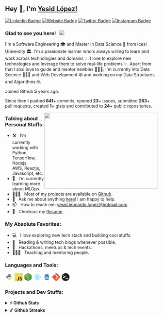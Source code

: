 ## Hey 👋, I'm [Yesid López!](https://github.com/yesid-lopez)

[![Linkedin Badge](https://img.shields.io/badge/-LinkedIn-0e76a8?style=flat-square&logo=Linkedin&logoColor=white)](https://www.linkedin.com/in/yesid-lopez-sierra/)
[![Website Badge](https://img.shields.io/badge/Website-3b5998?style=flat-square&logo=google-chrome&logoColor=white)](https://portfolio-yesid-lopez.vercel.app/)
[![Twitter Badge](https://img.shields.io/badge/-Twitter-00acee?style=flat-square&logo=Twitter&logoColor=white)](https://twitter.com/yesidlopezs)
[![Instagram Badge](https://img.shields.io/badge/-Instagram-e4405f?style=flat-square&logo=Instagram&logoColor=white)](https://www.instagram.com/yesid.lopez/)

### Glad to see you here! &nbsp; ![](https://visitor-badge.glitch.me/badge?page_id=yesid-lopez.yesid-lopez&style=flat-square&color=0088cc)

I'm a Software Engineering 🎓 and Master in Data Science 🧠 from Icesi University 🏛. I'm a passionate learner who's always willing to learn and work across technologies and domains 💡. I love to explore new technologies and leverage them to solve real-life problems ✨. Apart from that I also love to guide and mentor newbies 👨🏻‍💻. I'm currently into Data Science 🧑🏻‍🔬 and Web Development 🕸️ and working on my Data Structures and Algorithms 🤓.

Joined Github **5** years ago.

Since then I pushed **641**+ commits, opened **23**+ issues, submitted **263**+ pull requests, created **1**+ gists and contributed to **24**+ public repositories.

<img align="right" height="250" width="375" alt="" src="https://raw.githubusercontent.com/yesid-lopez/iampavangandhi/master/gifs/coder.gif" />

### Talking about Personal Stuffs:

- 🛠 &nbsp; I’m currently working with Python, Tensorflow, Nodejs, <br /> AWS, Reactjs, Javascript, etc.
- 🚀 &nbsp; I’m currently learning more about MLOps.
- 👨🏻‍💻 &nbsp; Most of my projects are available on [Github](https://github.com/yesid-lopez).
- 💬 &nbsp; Ask me about anything [here](https://github.com/yesid-lopez/yesid-lopez/issues/2)! I am happy to help.
- 📫 &nbsp; How to reach me: yesid.leonardo.lopez@hotmail.com.
- 📝 &nbsp; Checkout my [Resume](https://github.com/yesid-lopez/yesid-lopez/blob/master/resume.pdf).

### My Absolute Favorites:

- 💻 &nbsp; I love exploring new tech stack and building cool stuffs.
- 📰 &nbsp; Reading & writing tech blogs whenever possible.
- 🍕 &nbsp; Hackathons, meetups & tech events.
- 👨🏻‍🏫 &nbsp; Teaching and mentoring people.

### Languages and Tools:

<code><img height="27" src="https://raw.githubusercontent.com/github/explore/80688e429a7d4ef2fca1e82350fe8e3517d3494d/topics/python/python.png" alt="python"></code>
<code><img height="27" src="https://raw.githubusercontent.com/github/explore/80688e429a7d4ef2fca1e82350fe8e3517d3494d/topics/javascript/javascript.png" alt="javascript"></code>
<code><img height="27" src="https://raw.githubusercontent.com/github/explore/80688e429a7d4ef2fca1e82350fe8e3517d3494d/topics/nodejs/nodejs.png" alt="nodejs"></code>
<code><img height="27" src="https://raw.githubusercontent.com/github/explore/80688e429a7d4ef2fca1e82350fe8e3517d3494d/topics/react/react.png" alt="react"></code>
<code><img height="27" src="https://raw.githubusercontent.com/github/explore/80688e429a7d4ef2fca1e82350fe8e3517d3494d/topics/sql/sql.png" alt="sql"></code>
<code><img height="27" src="https://raw.githubusercontent.com/devicons/devicon/master/icons/git/git-original.svg" alt="git"></code>
<code><img height="27" src="https://raw.githubusercontent.com/github/explore/80688e429a7d4ef2fca1e82350fe8e3517d3494d/topics/terminal/terminal.png" alt="terminal"></code>


### Projects and Dev Stuffs:

<details>	
  <summary><b>⚡ Github Stats</b></summary>

  <br />
  <img height="180em" src="https://github-readme-stats.vercel.app/api?username=yesid-lopez&show_icons=true&hide_border=true&&count_private=true&include_all_commits=true" />
  <img height="180em" src="https://github-readme-stats.vercel.app/api/top-langs/?username=yesid-lopez&exclude_repo=KNN-Image-Classification&show_icons=true&hide_border=true&layout=compact&langs_count=8"/>
</details>

<details>	
  <summary><b>☄️ Github Streaks</b></summary>

  <br />
  <img height="180em" src="https://github-readme-streak-stats.herokuapp.com/?user=yesid-lopez&hide_border=true" />
</details>
 
#

